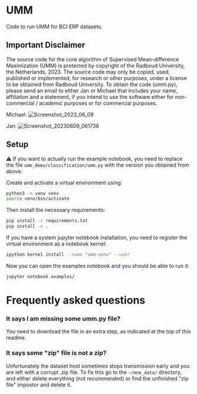 # UMM

Code to run UMM for BCI ERP datasets.

## Important Disclaimer

The source code for the core algorithm of Supervised Mean-difference Maximization (UMM) is protected by copyright of the Radboud University, the Netherlands, 2023. The source code may only be copied, used, published or implemented, for research or other purposes, under a license to be obtained from Radboud University. To obtain the code (umm.py), please send an email to either Jan or Michael that includes your name, affiliation and a statement, if you intend to use the software either for non-commercial / academic purposes or for commercial purposes.

Michael: ![Screenshot_2023_06_09](https://github.com/jsosulski/umm_demo/assets/8556638/7370abdf-9452-4727-a223-c70adfc1f6ce)

Jan: ![Screenshot_20230609_061736](https://github.com/jsosulski/umm_demo/assets/2545339/7aa2393d-ffe6-4799-a05d-d57bf6894093)


## Setup

:warning: If you want to actually run the example notebook, you need to replace the file `umm_demo/classification/umm.py` with the version you obtained from above.

Create and activate a virtual environment using:

```bash
python3 -m venv venv
source venv/bin/activate
```

Then install the necessary requirements:
```bash
pip install -r requirements.txt
pip install -e .
```

If you have a system jupyter notebook installation, you need to register the virtual environment as a notebook kernel:

```bash
ipython kernel install --name "umm-venv" --user
```

Now you can open the examples notebook and you should be able to run it:

```bash
jupyter notebook examples/
```


# Frequently asked questions

### It says I am missing some umm.py file?

You need to download the file in an extra step, as indicated at the top of this readme.

### It says some "zip" file is not a zip?

Unfortunately the dataset host sometimes stops transmission early and you are left with a corrupt .zip file.
To fix this go to the `~/mne_data/` directory, and either delete everything (not recommended) or find the unfinished "zip file" impostor and delete it.

